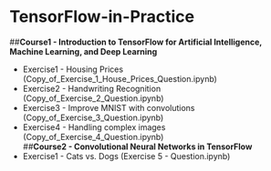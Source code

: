 # TensorFlow-in-Practice
##**Course1 - Introduction to TensorFlow for Artificial Intelligence, Machine Learning, and Deep Learning**
- Exercise1 - Housing Prices (Copy_of_Exercise_1_House_Prices_Question.ipynb)
- Exercise2 - Handwriting Recognition (Copy_of_Exercise_2_Question.ipynb)
- Exercise3 - Improve MNIST with convolutions (Copy_of_Exercise_3_Question.ipynb)
- Exercise4 - Handling complex images (Copy_of_Exercise_4_Question.ipynb)<br/>
##**Course2 - Convolutional Neural Networks in TensorFlow**
- Exercise1 - Cats vs. Dogs (Exercise 5 - Question.ipynb)
